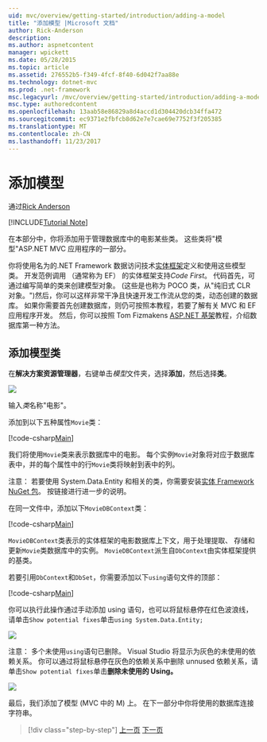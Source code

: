 ```yaml
---
uid: mvc/overview/getting-started/introduction/adding-a-model
title: "添加模型 |Microsoft 文档"
author: Rick-Anderson
description: 
ms.author: aspnetcontent
manager: wpickett
ms.date: 05/28/2015
ms.topic: article
ms.assetid: 276552b5-f349-4fcf-8f40-6d042f7aa88e
ms.technology: dotnet-mvc
ms.prod: .net-framework
msc.legacyurl: /mvc/overview/getting-started/introduction/adding-a-model
msc.type: authoredcontent
ms.openlocfilehash: 13aab58e86829a8d4accd1d304420dcb34ffa472
ms.sourcegitcommit: ec9371e2fbfcb8d62e7e7cae69e7752f3f205385
ms.translationtype: MT
ms.contentlocale: zh-CN
ms.lasthandoff: 11/23/2017
---
```

<a name="adding-a-model"></a>添加模型
====================
通过[Rick Anderson](https://github.com/Rick-Anderson)

[!INCLUDE[Tutorial Note](sample/code-location.md)]

在本部分中，你将添加用于管理数据库中的电影某些类。 这些类将&quot;模型&quot;ASP.NET MVC 应用程序的一部分。

你将使用名为的.NET Framework 数据访问技术[实体框架](https://docs.microsoft.com/ef/)定义和使用这些模型类。 开发范例调用 （通常称为 EF） 的实体框架支持*Code First*。 代码首先，可通过编写简单的类来创建模型对象。 (这些是也称为 POCO 类，从&quot;纯旧式 CLR 对象。&quot;)然后，你可以这样非常干净且快速开发工作流从您的类，动态创建的数据库。 如果你需要首先创建数据库，则仍可按照本教程，若要了解有关 MVC 和 EF 应用程序开发。 然后，你可以按照 Tom Fizmakens [ASP.NET 基架](xref:visual-studio/overview/2013/aspnet-scaffolding-overview)教程，介绍数据库第一种方法。

## <a name="adding-model-classes"></a>添加模型类

在**解决方案资源管理器**，右键单击*模型*文件夹，选择**添加**，然后选择**类**。

![](adding-a-model/_static/image1.png)

输入*类*名称&quot;电影&quot;。

添加到以下五种属性`Movie`类：

[!code-csharp[Main](adding-a-model/samples/sample1.cs)]

我们将使用`Movie`类来表示数据库中的电影。 每个实例`Movie`对象将对应于数据库表中，并的每个属性中的行`Movie`类将映射到表中的列。

注意： 若要使用 System.Data.Entity 和相关的类，你需要安装[实体 Framework NuGet 包](https://www.nuget.org/packages/EntityFramework/)。 按链接进行进一步的说明。

在同一文件中，添加以下`MovieDBContext`类：

[!code-csharp[Main](adding-a-model/samples/sample2.cs?highlight=2,15-18)]

`MovieDBContext`类表示的实体框架的电影数据库上下文，用于处理提取、 存储和更新`Movie`类数据库中的实例。 `MovieDBContext`派生自`DbContext`由实体框架提供的基类。

若要引用`DbContext`和`DbSet`，你需要添加以下`using`语句文件的顶部：

[!code-csharp[Main](adding-a-model/samples/sample3.cs)]

你可以执行此操作通过手动添加 using 语句，也可以将鼠标悬停在红色波浪线，请单击`Show potential fixes`单击`using System.Data.Entity;`

![](adding-a-model/_static/image2.png)

注意： 多个未使用`using`语句已删除。 Visual Studio 将显示为灰色的未使用的依赖关系。 你可以通过将鼠标悬停在灰色的依赖关系中删除 unnused 依赖关系，请单击`Show potential fixes`单击**删除未使用的 Using。**

![](adding-a-model/_static/image3.png)

最后，我们添加了模型 (MVC 中的 M) 上。 在下一部分中你将使用的数据库连接字符串。

>[!div class="step-by-step"]
[上一页](adding-a-view.md)
[下一页](creating-a-connection-string.md)
